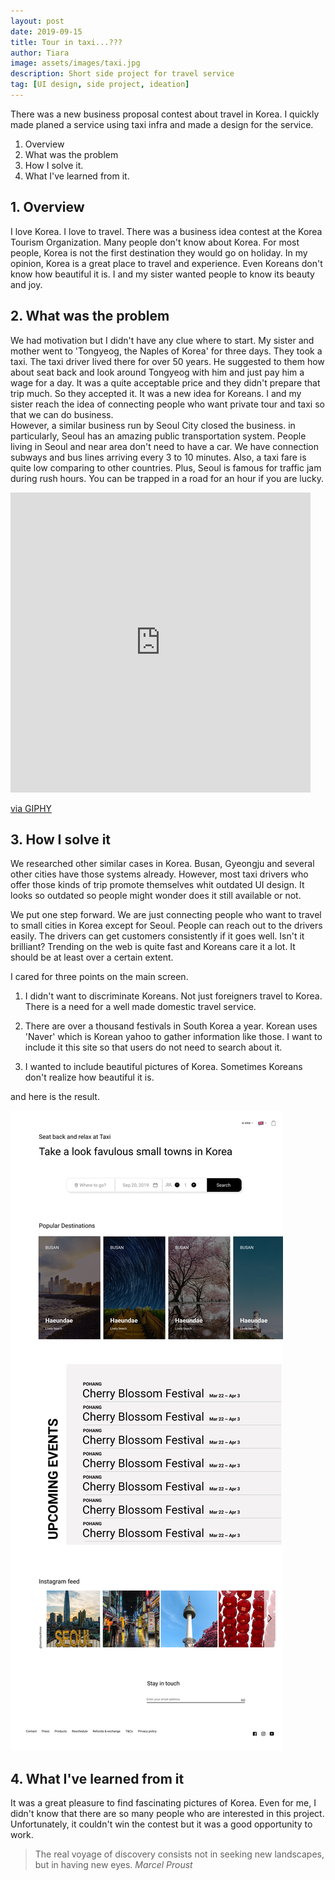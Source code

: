 ```yaml
---
layout: post
date: 2019-09-15
title: Tour in taxi...???
author: Tiara
image: assets/images/taxi.jpg
description: Short side project for travel service
tag: [UI design, side project, ideation]
---
```


There was a new business proposal contest about travel in Korea. I quickly made planed a service using taxi infra and made a design for the service.

<!--more-->

1. Overview
2. What was the problem
3. How I solve it.
4. What I've learned from it.


## 1. Overview
I love Korea. I love to travel. There was a business idea contest at the Korea Tourism Organization.
Many people don't know about Korea. For most people, Korea is not the first destination they would go on holiday. In my opinion, Korea is a great place to travel and experience. Even Koreans don't know how beautiful it is. I and my sister wanted people to know its beauty and joy.

## 2. What was the problem
We had motivation but I didn't have any clue where to start. My sister and mother went to 'Tongyeog, the Naples of Korea' for three days. They took a taxi. The taxi driver lived there for over 50 years. He suggested to them how about seat back and look around Tongyeog with him and just pay him a wage for a day. It was a quite acceptable price and they didn't prepare that trip much. So they accepted it. It was a new idea for Koreans. I and my sister reach the idea of connecting people who want private tour and taxi so that we can do business.  
However, a similar business run by Seoul City closed the business. in particularly, Seoul has an amazing public transportation system. People living in Seoul and near area don't need to have a car. We have connection subways and bus lines arriving every 3 to 10 minutes. Also, a taxi fare is quite low comparing to other countries. Plus, Seoul is famous for traffic jam during rush hours. You can be trapped in a road for an hour if you are lucky.
<iframe src="https://giphy.com/embed/8L1qxnlmXX9Gtz38lI" width="480" height="480" frameBorder="0" class="giphy-embed" allowFullScreen></iframe><p><a href="https://giphy.com/gifs/latenightseth-seth-meyers-lnsm-8L1qxnlmXX9Gtz38lI">via GIPHY</a></p>

## 3. How I solve it
We researched other similar cases in Korea. Busan, Gyeongju and several other cities have those systems already. However, most taxi drivers who offer those kinds of trip promote themselves whit outdated UI design. It looks so outdated so people might wonder does it still available or not.

We put one step forward. We are just connecting people who want to travel to small cities in Korea except for Seoul. People can reach out to the drivers easily. The drivers can get customers consistently if it goes well. Isn't it brilliant? Trending on the web is quite fast and Koreans care it a lot. It should be at least over a certain extent.

I cared for three points on the main screen.

1. I didn't want to discriminate Koreans. Not just foreigners travel to Korea. There is a need for a well made domestic travel service.

2. There are over a thousand festivals in South Korea a year. Korean uses 'Naver' which is Korean yahoo to gather information like those. I want to include it this site so that users do not need to search about it.

3. I wanted to include beautiful pictures of Korea. Sometimes Koreans don't realize how beautiful it is.

and here is the result.

![main screen](/assets/images/tour-in-taxi_main.png)

## 4. What I've learned from it
It was a great pleasure to find fascinating pictures of Korea. Even for me, I didn't know that there are so many people who are interested in this project. Unfortunately, it couldn't win the contest but it was a good opportunity to work.

> The real voyage of discovery consists not in seeking new landscapes, but in having new eyes. <cite> Marcel Proust </cite>
